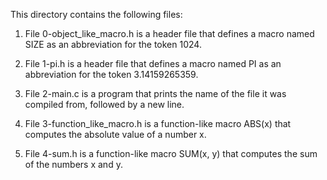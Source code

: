 This directory contains the following files:

1) File 0-object_like_macro.h is a header file that defines a macro named SIZE as an abbreviation for the token 1024.

2) File 1-pi.h is a header file that defines a macro named PI as an abbreviation for the token 3.14159265359.

3) File 2-main.c is a program that prints the name of the file it was compiled from, followed by a new line.

4) File 3-function_like_macro.h is a function-like macro ABS(x) that computes the absolute value of a number x.

5) File 4-sum.h is a function-like macro SUM(x, y) that computes the sum of the numbers x and y.

